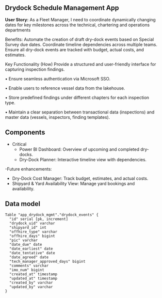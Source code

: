 ## Drydock Schedule Management App

**User Story:** As a Fleet Manager, I need to coordinate dynamically changing dates for key milestones across the technical, chartering and operations departments

Benefits:
Automate the creation of draft dry-dock events based on Special Survey due dates.
Coordinate timeline dependencies across multiple teams.
Ensure all dry-dock events are tracked with budget, actual costs, and estimates.

Key Functionality (How)
Provide a structured and user-friendly interface for capturing inspection findings.

•	Ensure seamless authentication via Microsoft SSO.

•	Enable users to reference vessel data from the lakehouse.

•	Store predefined findings under different chapters for each inspection type.

•	Maintain a clear separation between transactional data (inspections) and master data
  (vessels, inspectors, finding templates).


## Components
- Critical
  - Power BI Dashboard: Overview of upcoming and completed dry-docks.
  - Dry-Dock Planner: Interactive timeline view with dependencies.

-Future enhancements:
  - Dry-Dock Cost Manager: Track budget, estimates, and actual costs.
  - Shipyard & Yard Availability View: Manage yard bookings and availability.

## Data model

```
Table "app_drydock_mgmt"."drydock_events" {
  "id" serial [pk, increment]
  "drydock_uid" varchar
  "shipyard_id" int
  "offhire_type" varchar
  "offhire_days" bigint
  "pic" varchar
  "date_due" date
  "date_earliest" date
  "date_tentative" date
  "date_agreed" date
  "tech_manager_approved_days" bigint
  "comments" varchar
  "imo_num" bigint
  "created_at" timestamp
  "updated_at" timestamp
  "created_by" varchar
  "updated_by" varchar
}


```

